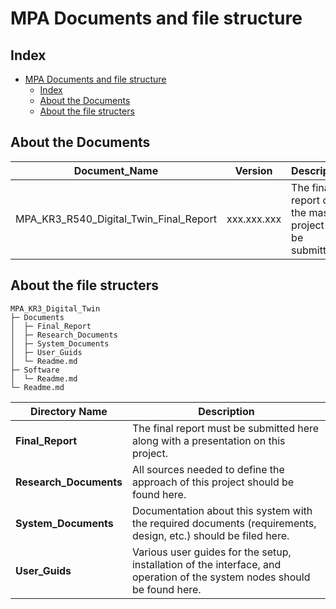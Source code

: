 # MPA Documents and file structure


## Index
- [MPA Documents and file structure](#mpa-documents-and-file-structure)
  - [Index](#index)
  - [About the Documents](#about-the-documents)
  - [About the file structers](#about-the-file-structers)


## About the Documents

|Document_Name | Version | Description |
|--------------|---------|-----------|
|MPA_KR3_R540_Digital_Twin_Final_Report| xxx.xxx.xxx|The final report of the master project to be submitted|


## About the file structers

```(Bash)
MPA_KR3_Digital_Twin      
├─ Documents              
│  ├─ Final_Report        
│  ├─ Research_Documents  
│  ├─ System_Documents    
│  ├─ User_Guids          
│  └─ Readme.md           
├─ Software               
│  └─ Readme.md           
└─ Readme.md
```

| Directory Name        | Description|
|-----------------------|------------|
| **Final_Report**      | The final report must be submitted here along with a presentation on this project.|
| **Research_Documents**| All sources needed to define the approach of this project should be found here.|
| **System_Documents**  | Documentation about this system with the required documents (requirements, design, etc.) should be filed here.|
| **User_Guids**        | Various user guides for the setup, installation of the interface, and operation of the system nodes should be found here. |



